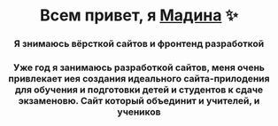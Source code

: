 <h1 align="center">Всем привет, я <a href="https://github.com/BikteevaMadina/" target="_blank">Мадина</a> ✨
<h3 align="center">Я знимаюсь вёрсткой сайтов и фронтенд разработкой</h3>
<h3 align="center">Уже год я занимаюсь разработкой сайтов, меня очень привлекает иея создания идеального сайта-прилодения для обучения и подготовки детей и студентов к сдаче экзаменовю. Сайт который объединит и учителей, и учеников </h3>
  
<!--
**BikteevaMadina/BikteevaMadina** is a ✨ _special_ ✨ repository because its `README.md` (this file) appears on your GitHub profile.

Here are some ideas to get you started:

- 🔭 I’m currently working on ...
- 🌱 I’m currently learning ...
- 👯 I’m looking to collaborate on ...
- 🤔 I’m looking for help with ...
- 💬 Ask me about ...
- 📫 How to reach me: ...
- 😄 Pronouns: ...
- ⚡ Fun fact: ...
-->
